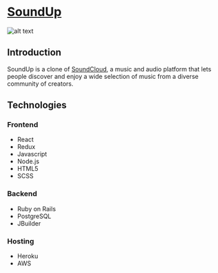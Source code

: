 # [SoundUp](soundup)

![alt text][home]

## Introduction
SoundUp is a clone of [SoundCloud](soundcloud), a music and audio platform that lets people discover and enjoy a wide selection of music from a diverse community of creators.

## Technologies
### Frontend
* React
* Redux
* Javascript
* Node.js
* HTML5
* SCSS

### Backend
* Ruby on Rails
* PostgreSQL
* JBuilder

### Hosting 
* Heroku
* AWS

[soundup]: https://soundup-us.herokuapp.com/#/
[soundcloud]: https://soundcloud.com/
[home]: https://soundup-seeds.s3-us-west-1.amazonaws.com/soundup_home.png
